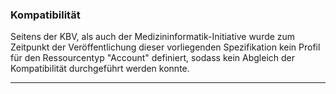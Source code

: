 ### Kompatibilität

Seitens der KBV, als auch der Medizininformatik-Initiative wurde zum Zeitpunkt der Veröffentlichung dieser vorliegenden Spezifikation kein Profil für den Ressourcentyp "Account" definiert, sodass kein Abgleich der Kompatibilität durchgeführt werden konnte.

---
